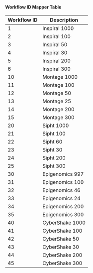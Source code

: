 #### Workflow ID Mapper Table

| Workflow ID | Description |
| ------------- | ------------- |
| 1  | Inspiral 1000  |
| 2  | Inspiral 100  |
| 3  | Inspiral 50  |
| 4  | Inspiral 30  |
| 5  | Inspiral 200  |
| 6  | Inspiral 300  |
| 10  | Montage 1000  |
| 11  | Montage 100  |
| 12  | Montage 50  |
| 13  | Montage 25  |
| 14  | Montage 200  |
| 15  | Montage 300  |
| 20  | Sipht 1000  |
| 21  | Sipht 100  |
| 22  | Sipht 60  |
| 23  | Sipht 30  |
| 24  | Sipht 200  |
| 25  | Sipht 300  |
| 30  | Epigenomics 997  |
| 31  | Epigenomics 100  |
| 32  | Epigenomics 46  |
| 33  | Epigenomics 24  |
| 34  | Epigenomics 200  |
| 35  | Epigenomics 300  |
| 40  | CyberShake 1000  |
| 41  | CyberShake 100  |
| 42  | CyberShake 50  |
| 43  | CyberShake 30  |
| 44  | CyberShake 200  |
| 45  | CyberShake 300  |

